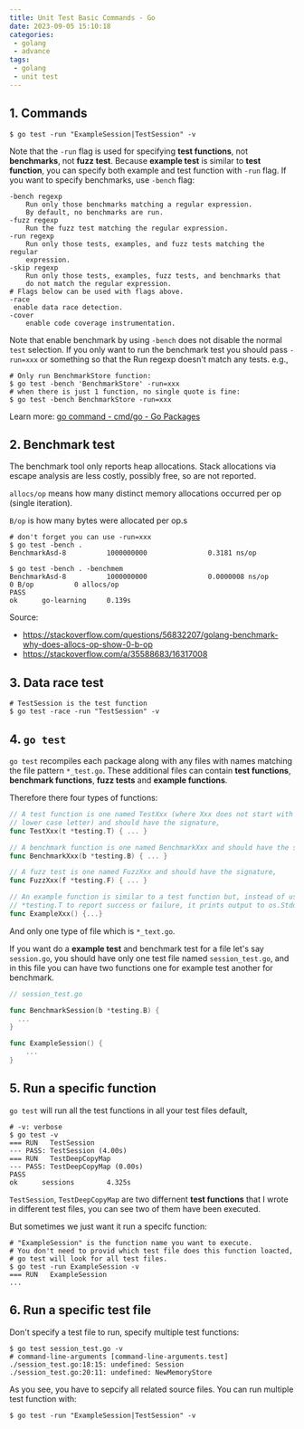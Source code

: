 ```yaml
---
title: Unit Test Basic Commands - Go
date: 2023-09-05 15:10:18
categories:
 - golang
 - advance
tags:
 - golang
 - unit test
---
```


## 1. Commands

```shell
$ go test -run "ExampleSession|TestSession" -v
```

Note that the `-run` flag is used for specifying **test functions**, not **benchmarks**, not **fuzz test**. Because **example test** is similar to **test function**, you can specify both example and test function with `-run` flag. If you want to specify benchmarks, use `-bench` flag:

```shell
-bench regexp
	Run only those benchmarks matching a regular expression.
	By default, no benchmarks are run.
-fuzz regexp
	Run the fuzz test matching the regular expression.
-run regexp
	Run only those tests, examples, and fuzz tests matching the regular
	expression.
-skip regexp
	Run only those tests, examples, fuzz tests, and benchmarks that
	do not match the regular expression.
# Flags below can be used with flags above.
-race
 enable data race detection.
-cover
	enable code coverage instrumentation.
```

Note that enable benchmark by using `-bench` does not disable the normal `test` selection. If you only want to run the benchmark test you should pass `-run=xxx` or something so that the Run regexp doesn't match any tests. e.g., 

```shell
# Only run BenchmarkStore function:
$ go test -bench 'BenchmarkStore' -run=xxx
# when there is just 1 function, no single quote is fine: 
$ go test -bench BenchmarkStore -run=xxx
```

Learn more: [go command - cmd/go - Go Packages](https://pkg.go.dev/cmd/go#hdr-Testing_flags) 

## 2. Benchmark test

The benchmark tool only reports heap allocations. Stack allocations via escape analysis are less costly, possibly free, so are not reported.

`allocs/op` means how many distinct memory allocations occurred per op (single iteration).

`B/op` is how many bytes were allocated per op.s

```shell
# don't forget you can use -run=xxx   
$ go test -bench .
BenchmarkAsd-8          1000000000               0.3181 ns/op

$ go test -bench . -benchmem
BenchmarkAsd-8          1000000000               0.0000008 ns/op               0 B/op          0 allocs/op
PASS
ok      go-learning     0.139s
```

Source:

- https://stackoverflow.com/questions/56832207/golang-benchmark-why-does-allocs-op-show-0-b-op
- https://stackoverflow.com/a/35588683/16317008

## 3. Data race test

```shell
# TestSession is the test function
$ go test -race -run "TestSession" -v
```

## 4. `go test` 

`go test` recompiles each package along with any files with names matching the file pattern `*_test.go`. These additional files can contain **test functions**, **benchmark functions**, **fuzz tests** and **example functions**. 

Therefore there four types of functions:

```go
// A test function is one named TestXxx (where Xxx does not start with a
// lower case letter) and should have the signature,
func TestXxx(t *testing.T) { ... }

// A benchmark function is one named BenchmarkXxx and should have the signature,
func BenchmarkXxx(b *testing.B) { ... }

// A fuzz test is one named FuzzXxx and should have the signature,
func FuzzXxx(f *testing.F) { ... }

// An example function is similar to a test function but, instead of using
// *testing.T to report success or failure, it prints output to os.Stdout.
func ExampleXxx() {...}
```

And only one type of file which is `*_text.go`. 

If you want do a **example test** and benchmark test for a file let's say `session.go`, you should have only one test file named `session_test.go`, and in this file you can have two functions one for example test another for benchmark. 

```go
// session_test.go

func BenchmarkSession(b *testing.B) {
  ...
}

func ExampleSession() {
	...
}
```

## 5. Run a specific function

`go test` will run all the test functions in all your test files default, 

```shell
# -v: verbose
$ go test -v         
=== RUN   TestSession
--- PASS: TestSession (4.00s)
=== RUN   TestDeepCopyMap
--- PASS: TestDeepCopyMap (0.00s)
PASS
ok      sessions        4.325s
```

`TestSession`, `TestDeepCopyMap` are two differnent **test functions** that I wrote in different test files, you can see two of them have been executed. 

But sometimes we just want it run a specifc function:

```shell
# "ExampleSession" is the function name you want to execute.
# You don't need to provid which test file does this function loacted,
# go test will look for all test files. 
$ go test -run ExampleSession -v
=== RUN   ExampleSession
...
```

## 6. Run a specific test file

Don't specify a test file to run, specify multiple test functions:

```shell
$ go test session_test.go -v     
# command-line-arguments [command-line-arguments.test]
./session_test.go:18:15: undefined: Session
./session_test.go:20:11: undefined: NewMemoryStore
```

As you see, you have to sepcify all related source files. You can run multiple test function with:

```shell
$ go test -run "ExampleSession|TestSession" -v
```
